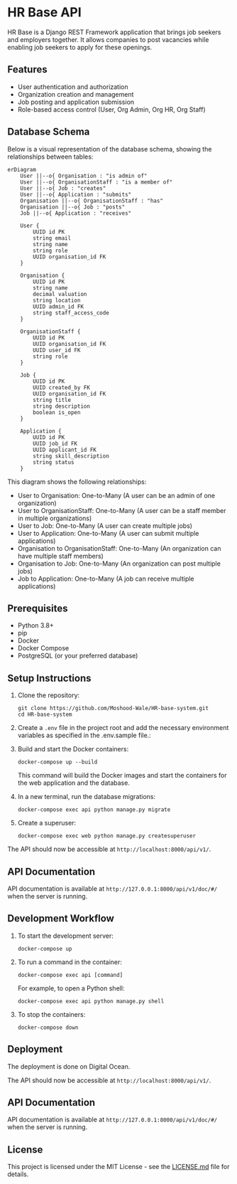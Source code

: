 # HR Base API

HR Base is a Django REST Framework application that brings job seekers and employers together. It allows companies to post vacancies while enabling job seekers to apply for these openings.

## Features

- User authentication and authorization
- Organization creation and management
- Job posting and application submission
- Role-based access control (User, Org Admin, Org HR, Org Staff)

## Database Schema

Below is a visual representation of the database schema, showing the relationships between tables:

```mermaid
erDiagram
    User ||--o{ Organisation : "is admin of"
    User ||--o{ OrganisationStaff : "is a member of"
    User ||--o{ Job : "creates"
    User ||--o{ Application : "submits"
    Organisation ||--o{ OrganisationStaff : "has"
    Organisation ||--o{ Job : "posts"
    Job ||--o{ Application : "receives"

    User {
        UUID id PK
        string email
        string name
        string role
        UUID organisation_id FK
    }

    Organisation {
        UUID id PK
        string name
        decimal valuation
        string location
        UUID admin_id FK
        string staff_access_code
    }

    OrganisationStaff {
        UUID id PK
        UUID organisation_id FK
        UUID user_id FK
        string role
    }

    Job {
        UUID id PK
        UUID created_by FK
        UUID organisation_id FK
        string title
        string description
        boolean is_open
    }

    Application {
        UUID id PK
        UUID job_id FK
        UUID applicant_id FK
        string skill_description
        string status
    }
```

This diagram shows the following relationships:
- User to Organisation: One-to-Many (A user can be an admin of one organization)
- User to OrganisationStaff: One-to-Many (A user can be a staff member in multiple organizations)
- User to Job: One-to-Many (A user can create multiple jobs)
- User to Application: One-to-Many (A user can submit multiple applications)
- Organisation to OrganisationStaff: One-to-Many (An organization can have multiple staff members)
- Organisation to Job: One-to-Many (An organization can post multiple jobs)
- Job to Application: One-to-Many (A job can receive multiple applications)

## Prerequisites

- Python 3.8+
- pip
- Docker
- Docker Compose
- PostgreSQL (or your preferred database)

## Setup Instructions

1. Clone the repository:
   ```
   git clone https://github.com/Moshood-Wale/HR-base-system.git
   cd HR-base-system
   ```

2. Create a `.env` file in the project root and add the necessary environment variables as specified in the 
   .env.sample file.:

3. Build and start the Docker containers:
   ```
   docker-compose up --build
   ```
   This command will build the Docker images and start the containers for the web application and the database.

4. In a new terminal, run the database migrations:
   ```
   docker-compose exec api python manage.py migrate
   ```

5. Create a superuser:
   ```
   docker-compose exec web python manage.py createsuperuser
   ```

The API should now be accessible at `http://localhost:8000/api/v1/`.

## API Documentation

API documentation is available at `http://127.0.0.1:8000/api/v1/doc/#/` when the server is running.

## Development Workflow

1. To start the development server:
   ```
   docker-compose up
   ```

2. To run a command in the container:
   ```
   docker-compose exec api [command]
   ```
   For example, to open a Python shell:
   ```
   docker-compose exec api python manage.py shell
   ```

3. To stop the containers:
   ```
   docker-compose down
   ```

## Deployment

The deployment is done on Digital Ocean. 

The API should now be accessible at `http://localhost:8000/api/v1/`.

## API Documentation

API documentation is available at `http://127.0.0.1:8000/api/v1/doc/#/` when the server is running.

## License

This project is licensed under the MIT License - see the [LICENSE.md](LICENSE.md) file for details.